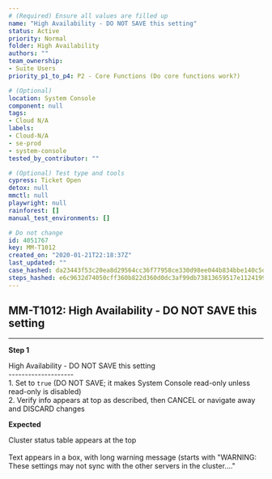 ```yaml
---
# (Required) Ensure all values are filled up
name: "High Availability - DO NOT SAVE this setting"
status: Active
priority: Normal
folder: High Availability
authors: ""
team_ownership:
- Suite Users
priority_p1_to_p4: P2 - Core Functions (Do core functions work?)

# (Optional)
location: System Console
component: null
tags:
- Cloud N/A
labels:
- Cloud-N/A
- se-prod
- system-console
tested_by_contributor: ""

# (Optional) Test type and tools
cypress: Ticket Open
detox: null
mmctl: null
playwright: null
rainforest: []
manual_test_environments: []

# Do not change
id: 4051767
key: MM-T1012
created_on: "2020-01-21T22:18:37Z"
last_updated: ""
case_hashed: da23443f53c20ea8d29564cc36f77958ce330d98ee044b834bbe140c5d6e1dd4e1217053c387898acdd21931560033d6
steps_hashed: e6c9632d74050cff360b822d360d0dc3af99db73813659517e112419968a3412a4d9b86204a8976f87386a5544f6a48d
---
```


<!-- (Auto-generated) Based on frontmatter's "key" and "name" -->

## MM-T1012: High Availability - DO NOT SAVE this setting

---

**Step 1**

High Availability - DO NOT SAVE this setting\
\--------------------\
1\. Set to `true` (DO NOT SAVE; it makes System Console read-only unless read-only is disabled)\
2\. Verify info appears at top as described, then CANCEL or navigate away and DISCARD changes

**Expected**

Cluster status table appears at the top\
\
Text appears in a box, with long warning message (starts with "WARNING: These settings may not sync with the other servers in the cluster...."
